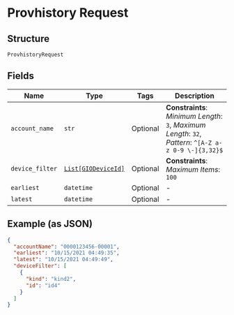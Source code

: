 
# Provhistory Request

## Structure

`ProvhistoryRequest`

## Fields

| Name | Type | Tags | Description |
|  --- | --- | --- | --- |
| `account_name` | `str` | Optional | **Constraints**: *Minimum Length*: `3`, *Maximum Length*: `32`, *Pattern*: `^[A-Z a-z 0-9 \-]{3,32}$` |
| `device_filter` | [`List[GIODeviceId]`](../../doc/models/gio-device-id.md) | Optional | **Constraints**: *Maximum Items*: `100` |
| `earliest` | `datetime` | Optional | - |
| `latest` | `datetime` | Optional | - |

## Example (as JSON)

```json
{
  "accountName": "0000123456-00001",
  "earliest": "10/15/2021 04:49:35",
  "latest": "10/15/2021 04:49:49",
  "deviceFilter": [
    {
      "kind": "kind2",
      "id": "id4"
    }
  ]
}
```

